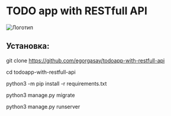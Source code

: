 # TODO app with RESTfull API
![Логотип](https://user-images.githubusercontent.com/102957432/176931773-9af8950b-e4c5-47b0-89b1-9e638d4a6524.png)

## Установка:

git clone https://github.com/egorgasay/todoapp-with-restfull-api

cd todoapp-with-restfull-api

python3 -m pip install -r requirements.txt

python3 manage.py migrate

python3 manage.py runserver